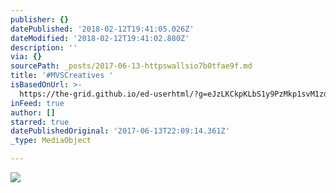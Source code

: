 ```yaml
---
publisher: {}
datePublished: '2018-02-12T19:41:05.026Z'
dateModified: '2018-02-12T19:41:02.880Z'
description: ''
via: {}
sourcePath: _posts/2017-06-13-httpswallsio7b0tfae9f.md
title: '#MVSCreatives '
isBasedOnUrl: >-
  https://the-grid.github.io/ed-userhtml/?g=eJzLKCkpKLbS1y9PzMkp1svM1zd3MghJc0y1TAMAfRUIzA
inFeed: true
author: []
starred: true
datePublishedOriginal: '2017-06-13T22:09:14.361Z'
_type: MediaObject

---
```

![](https://the-grid-user-content.s3-us-west-2.amazonaws.com/04ecb5ff-0939-445b-92e2-3080c3d93930.jpg)